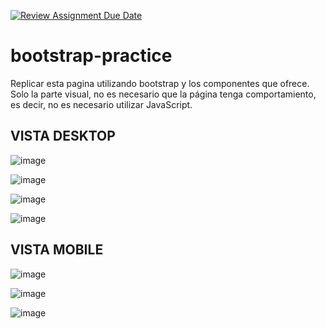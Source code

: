 [![Review Assignment Due Date](https://classroom.github.com/assets/deadline-readme-button-24ddc0f5d75046c5622901739e7c5dd533143b0c8e959d652212380cedb1ea36.svg)](https://classroom.github.com/a/6wr7eWAA)
# bootstrap-practice

Replicar esta pagina utilizando bootstrap y los componentes que ofrece. Solo la parte visual, no es necesario que la página tenga comportamiento, es decir, no es necesario utilizar JavaScript.

## VISTA DESKTOP

![image](https://github.com/fpiemontesi/bootstrap-practice/assets/32469880/aa4319bf-31eb-409d-919f-38dc177d6535)

![image](https://github.com/fpiemontesi/bootstrap-practice/assets/32469880/b1c2e329-64bb-472e-9eb6-6996d6bec3d7)

![image](https://github.com/fpiemontesi/bootstrap-practice/assets/32469880/1dea4d21-1de8-4c55-9b44-e840d835264e)

![image](https://github.com/fpiemontesi/bootstrap-practice/assets/32469880/0f562153-3453-46ba-9695-e588e1c9d74a)

## VISTA MOBILE

![image](https://github.com/fpiemontesi/bootstrap-practice/assets/32469880/b75fe4d8-c17b-4e99-8654-2883788d4414)

![image](https://github.com/fpiemontesi/bootstrap-practice/assets/32469880/8c66d2d7-e339-4956-80ae-73ea2ec86008)

![image](https://github.com/fpiemontesi/bootstrap-practice/assets/32469880/6f568ff0-786b-460a-9491-45d3472791f1)
